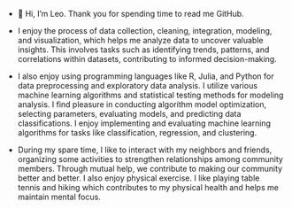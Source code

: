 - 👋 Hi, I’m Leo. Thank you for spending time to read me GitHub. 

- I enjoy the process of data collection, cleaning, integration, modeling, and visualization, which helps me analyze data to uncover valuable insights. This involves tasks such as identifying trends, patterns, and correlations within datasets, contributing to informed decision-making.

- I also enjoy using programming languages like R, Julia, and Python for data preprocessing and exploratory data analysis.  I utilize various machine learning algorithms and statistical testing methods for modeling analysis. I find pleasure in conducting algorithm model optimization, selecting parameters, evaluating models, and predicting data classifications. I enjoy implementing and evaluating machine learning algorithms for tasks like classification, regression, and clustering.

- During my spare time, I like to interact with my neighbors and friends, organizing some activities to strengthen relationships among community members. Through mutual help, we contribute to making our community better and better. I also enjoy physical exercise. I like playing table tennis and hiking which contributes to my physical health and helps me maintain mental focus. 

